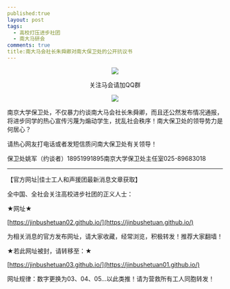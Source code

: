 ```yaml
---
published:true
layout: post
tags:
  - 高校打压进步社团
  - 南大马研会
comments: true
title:南大马会社长朱舜卿对南大保卫处的公开抗议书
---
```




<p align="center"> <img src="https://api.superbed.cn/pic/5bb46d259dc6d66ebf8955ec"> </p>

<p align="center"> 关注马会请加QQ群</p>

<p align="center"> <img src="https://api.superbed.cn/pic/5bb46e0e9dc6d66ebf8955ee"> </p>

南京大学保卫处，不仅暴力约谈南大马会社长朱舜卿，而且还公然发布情况通报，将进步同学的热心宣传污蔑为煽动学生，扰乱社会秩序！南大保卫处的领导势力是何居心？

请热心网友打电话或者发短信质问南大保卫处有关领导！

保卫处姚军（约谈者）18951991895南京大学保卫处主任室025-89683018

---
【官方网址|佳士工人和声援团最新消息文章获取】

全中国、全社会关注高校进步社团的正义人士：

★网址★

[https://jinbushetuan02.github.io/](https://jinbushetuan.github.io/)

为相关消息的官方发布网址，请大家收藏，经常浏览，积极转发！推荐大家翻墙！

★若此网址被封，请转移至：★

[https://jinbushetuan03.github.io/](https://jinbushetuan01.github.io/)

网址规律：数字更换为03、04、05…以此类推！请为营救所有工人同胞转发！




